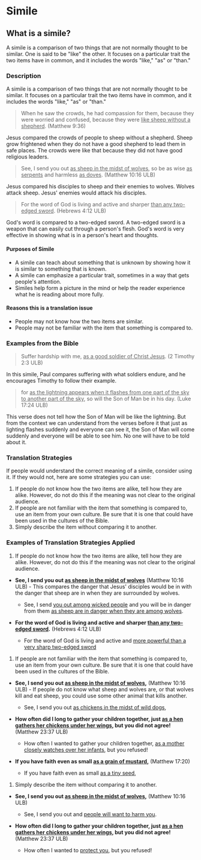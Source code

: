 # Simile #

## What is a simile? ##


A simile is a comparison of two things that are not normally thought to be similar. One is said to be "like" the other. It focuses on a particular trait the two items have in common, and it includes the words "like," "as" or "than."

### Description

A simile is a comparison of two things that are not normally thought to be similar. It focuses on a particular trait the two items have in common, and it includes the words "like," "as" or "than."
>When he saw the crowds, he had compassion for them, because they were worried and confused, because they were <u>like sheep without a shepherd</u>. (Matthew 9:36)

Jesus compared the crowds of people to sheep without a shepherd. Sheep  grow frightened when they do not have a good shepherd to lead them in safe places. The crowds were like that because they did not have good religious leaders.
>See, I send you out <u>as sheep in the midst of wolves</u>, so be as  wise <u>as  serpents</u> and harmless <u>as  doves</u>. (Matthew 10:16 ULB)

Jesus compared his disciples to sheep and their enemies to wolves. Wolves attack sheep. Jesus' enemies would attack his disciples.
>For the word of God is living and active and sharper <u>than any two-edged sword</u>. (Hebrews 4:12 ULB)

God's word is compared to a two-edged sword. A two-edged sword is a weapon that can easily cut through a person's flesh. God's word is very effective in showing what is in a person's heart and thoughts.

#### Purposes of Simile

* A simile can teach about something that is unknown by showing how it is similar to something that is known.
* A simile can emphasize a particular trait, sometimes in a way that gets people's attention.
* Similes help form a picture in the mind or help the reader experience what he is reading about more fully.

#### Reasons this is a translation issue

* People may not know how the two items are similar.
* People may not be familiar with the item that something is compared to.

### Examples from the Bible

>Suffer hardship with me, <u>as a good soldier of Christ Jesus</u>.  (2 Timothy 2:3 ULB)

In this simile, Paul compares suffering with what soldiers endure, and he encourages Timothy to follow their example.
>for <u>as the lightning appears when it flashes from one part of the sky to another part of the sky</u>, so will the Son of Man be in his day.  (Luke 17:24 ULB)

This verse does not tell how the Son of Man will be like the lightning. But from the context we can understand from the verses before it that just as lighting flashes suddenly and everyone can see it, the Son of Man will come suddenly and everyone will be able to see him. No one will have to be told about it.

### Translation Strategies

If people would understand the correct meaning of a simile, consider using it. If they would not, here are some strategies you can use:

1. If people do not know how the two items are alike, tell how they are alike. However, do not do this if the meaning was not clear to the original audience.
1. If people are not familiar with the item that something is compared to, use an item from your own culture.  Be sure that it is one that could have been used in the cultures of the Bible.
1. Simply describe the item without comparing it to another.

### Examples of Translation Strategies Applied

1. If people do not know how the two items are alike, tell how they are alike. However, do not do this if the meaning was not clear to the original audience.

  * **See, I send you out <u>as sheep in the midst of wolves</u>** (Matthew 10:16 ULB) - This compares the danger that Jesus' disciples would be in with the danger that sheep are in when they are surrounded by wolves.
      * See, I send <u>you out among wicked people</u> and you will be in danger from them <u>as sheep are in danger when they are among wolves</u>.

  * **For the word of God is living and active and sharper <u>than any two-edged sword</u>.** (Hebrews 4:12 ULB)
      * For the word of God is living and active and <u>more powerful than a very sharp two-edged sword</u>

1. If people are not familiar with the item that something is compared to, use an item from your own culture.  Be sure that it is one that could have been used in the cultures of the Bible.

  * **See, I send you out <u>as sheep in the midst of wolves</u>,** (Matthew 10:16 ULB) - If people do not know what sheep and wolves are, or that wolves kill and eat sheep, you could use some other animal that kills another.
      * See, I send you out <u>as chickens in the midst of wild dogs</u>,

  * **How often did I long to gather your children together, just <u>as a hen gathers her chickens under her wings</u>, but you did not agree!**  (Matthew 23:37 ULB)
      * How often I wanted to gather your children together, <u>as a mother closely watches over her infants</u>, but you refused!

  * **If you have faith even as small <u>as a grain of mustard</u>,** (Matthew 17:20)
      * If you have faith even as small <u>as a tiny seed</u>,

1. Simply describe the item without comparing it to another.

  * **See, I send you out <u>as sheep in the midst of wolves</u>,** (Matthew 10:16 ULB)
      * See, I send you out and <u>people will want to harm you</u>.

  * **How often did I long to gather your children together, just <u>as a hen gathers her chickens under her wings</u>, but you did not agree!**  (Matthew 23:37 ULB)
      * How often I wanted to <u>protect you</u>, but you refused!

